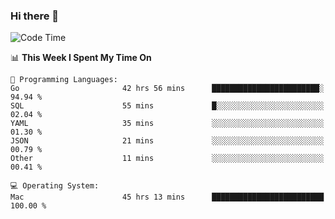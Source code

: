 ### Hi there 👋

<!--
**CrazyCollin/crazycollin** is a ✨ _special_ ✨ repository because its `README.md` (this file) appears on your GitHub profile.

Here are some ideas to get you started:

- 🔭 I’m currently working on ...
- 🌱 I’m currently learning ...
- 👯 I’m looking to collaborate on ...
- 🤔 I’m looking for help with ...
- 💬 Ask me about ...
- 📫 How to reach me: ...
- 😄 Pronouns: ...
- ⚡ Fun fact: ...
-->

<!--START_SECTION:waka-->
![Code Time](http://img.shields.io/badge/Code%20Time-2%2C653%20hrs%2035%20mins-blue)

📊 **This Week I Spent My Time On** 

```text
💬 Programming Languages: 
Go                       42 hrs 56 mins      ████████████████████████░   94.94 % 
SQL                      55 mins             █░░░░░░░░░░░░░░░░░░░░░░░░   02.04 % 
YAML                     35 mins             ░░░░░░░░░░░░░░░░░░░░░░░░░   01.30 % 
JSON                     21 mins             ░░░░░░░░░░░░░░░░░░░░░░░░░   00.79 % 
Other                    11 mins             ░░░░░░░░░░░░░░░░░░░░░░░░░   00.41 % 

💻 Operating System: 
Mac                      45 hrs 13 mins      █████████████████████████   100.00 % 
```


<!--END_SECTION:waka-->
